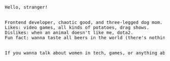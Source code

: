 
<pre>
Hello, stranger!  <br/> <br/>
Frontend developer, chaotic good, and three-legged dog mom.
Likes: video games, all kinds of potatoes, drag shows.
Dislikes: when an animal doesn't like me, dota2.
Fun fact: wanna taste all beers in the world (there's nothing fun about that).
 <br/>
If you wanna talk about women in tech, games, or anything about technology,<a href="https://www.linkedin.com/in/marcellabarros/"> get in touch</a>!
<br/>
</pre>

 



